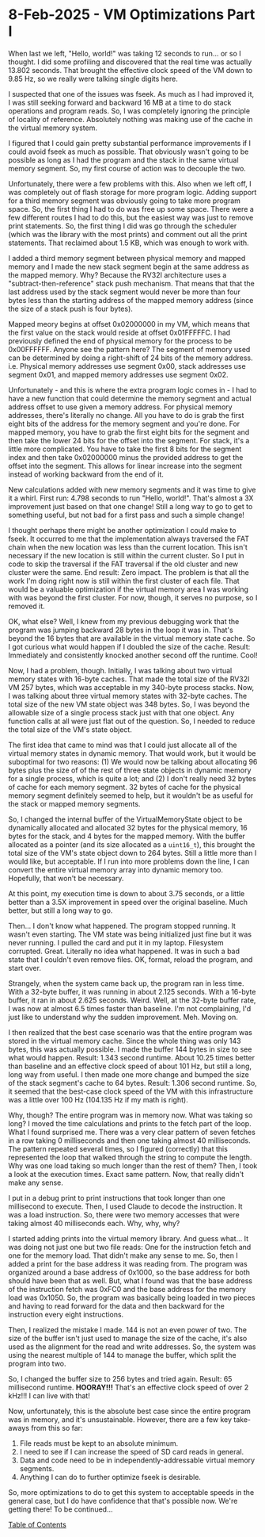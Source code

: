 # 8-Feb-2025 - VM Optimizations Part I

When last we left, "Hello, world!" was taking 12 seconds to run... or so I thought.  I did some profiling and discovered that the real time was actually 13.802 seconds.  That brought the effective clock speed of the VM down to 9.85 Hz, so we really were talking single digits here.

I suspected that one of the issues was fseek.  As much as I had improved it, I was still seeking forward and backward 16 MB at a time to do stack operations and program reads.  So, I was completely ignoring the principle of locality of reference.  Absolutely nothing was making use of the cache in the virtual memory system.

I figured that I could gain pretty substantial performance improvements if I could avoid fseek as much as possible.  That obviously wasn't going to be possible as long as I had the program and the stack in the same virtual memory segment.  So, my first course of action was to decouple the two.

Unfortunately, there were a few problems with this.  Also when we left off, I was completely out of flash storage for more program logic.  Adding support for a third memory segment was obviously going to take more program space.  So, the first thing I had to do was free up some space.  There were a few different routes I had to do this, but the easiest way was just to remove print statements.  So, the first thing I did was go through the scheduler (which was the library with the most prints) and comment out all the print statements.  That reclaimed about 1.5 KB, which was enough to work with.

I added a third memory segment between physical memory and mapped memory and I made the new stack segment begin at the same address as the mapped memory.  Why?  Because the RV32I architecture uses a "subtract-then-reference" stack push mechanism.  That means that that the last address used by the stack segment would never be more than four bytes less than the starting address of the mapped memory address (since the size of a stack push is four bytes).

Mapped meory begins at offset 0x02000000 in my VM, which means that the first value on the stack would reside at offset 0x01FFFFFC.  I had previously defined the end of physical memory for the process to be 0x00FFFFFF.  Anyone see the pattern here?  The segment of memory used can be determined by doing a right-shift of 24 bits of the memory address.  i.e. Physical memory addresses use segment 0x00, stack addresses use segment 0x01, and mapped memory addresses use segment 0x02.

Unfortunately - and this is where the extra program logic comes in - I had to have a new function that could determine the memory segment and actual address offset to use given a memory address.  For physical memory addresses, there's literally no change.  All you have to do is grab the first eight bits of the address for the memory segment and you're done.  For mapped memory, you have to grab the first eight bits for the segment and then take the lower 24 bits for the offset into the segment.  For stack, it's a little more complicated.  You have to take the first 8 bits for the segment index and then take 0x02000000 minus the provided address to get the offset into the segment.  This allows for linear increase into the segment instead of working backward from the end of it.

New calculations added with new memory segments and it was time to give it a whirl.  First run:  4.798 seconds to run "Hello, world!".  That's almost a 3X improvement just based on that one change!  Still a long way to go to get to something useful, but not bad for a first pass and such a simple change!

I thought perhaps there might be another optimization I could make to fseek.  It occurred to me that the implementation always traversed the FAT chain when the new location was less than the current location.  This isn't necessary if the new location is still within the current cluster.  So I put in code to skip the traversal if the FAT traversal if the old cluster and new cluster were the same.  End result:  Zero impact.  The problem is that all the work I'm doing right now is still within the first cluster of each file.  That would be a valuable optimization if the virtual memory area I was working with was beyond the first cluster.  For now, though, it serves no purpose, so I removed it.

OK, what else?  Well, I knew from my previous debugging work that the program was jumping backward 28 bytes in the loop it was in.  That's beyond the 16 bytes that are available in the virtual memory state cache.  So I got curious what would happen if I doubled the size of the cache.  Result:  Immediately and consistently knocked another second off the runtime.  Cool!

Now, I had a problem, though.  Initially, I was talking about two virtual memory states with 16-byte caches.  That made the total size of the RV32I VM 257 bytes, which was acceptable in my 340-byte process stacks.  Now, I was talking about three virtual memory states with 32-byte caches.  The total size of the new VM state object was 348 bytes.  So, I was beyond the allowable size of a single process stack just with that one object.  Any function calls at all were just flat out of the question.  So, I needed to reduce the total size of the VM's state object.

The first idea that came to mind was that I could just allocate all of the virtual memory states in dynamic memory.  That would work, but it would be suboptimal for two reasons:  (1) We would now be talking about allocating 96 bytes plus the size of of the rest of three state objects in dynamic memory for a single process, which is quite a lot; and (2) I don't really need 32 bytes of cache for each memory segment.  32 bytes of cache for the physical memory segment definitely seemed to help, but it wouldn't be as useful for the stack or mapped memory segments.

So, I changed the internal buffer of the VirtualMemoryState object to be dynamically allocated and allocated 32 bytes for the physical memory, 16 bytes for the stack, and 4 bytes for the mapped memory.  With the buffer allocated as a pointer (and its size allocated as a `uint16_t`), this brought the total size of the VM's state object down to 264 bytes.  Still a little more than I would like, but acceptable.  If I run into more problems down the line, I can convert the entire virtual memory array into dynamic memory too.  Hopefully, that won't be necessary.

At this point, my execution time is down to about 3.75 seconds, or a little better than a 3.5X improvement in speed over the original baseline.  Much better, but still a long way to go.

Then...  I don't know what happened.  The program stopped running.  It wasn't even starting.  The VM state was being initialized just fine but it was never running.  I pulled the card and put it in my laptop.  Filesystem corrupted.  Great.  Literally no idea what happened.  It was in such a bad state that I couldn't even remove files.  OK, format, reload the program, and start over.

Strangely, when the system came back up, the program ran in less time.  With a 32-byte buffer, it was running in about 2.125 seconds.  With a 16-byte buffer, it ran in about 2.625 seconds.  Weird.  Well, at the 32-byte buffer rate, I was now at almost 6.5 times faster than baseline.  I'm not complaining, I'd just like to understand why the sudden improvement.  Meh.  Moving on.

I then realized that the best case scenario was that the entire program was stored in the virtual memory cache.  Since the whole thing was only 143 bytes, this was actually possible.  I made the buffer 144 bytes in size to see what would happen.  Result:  1.343 second runtime.  About 10.25 times better than baseline and an effective clock speed of about 101 Hz, but still a long, long way from useful.  I then made one more change and bumped the size of the stack segment's cache to 64 bytes.  Result:  1.306 second runtime.  So, it seemed that the best-case clock speed of the VM with this infrastructure was a little over 100 Hz (104.135 Hz if my math is right).

Why, though?  The entire program was in memory now.  What was taking so long?  I moved the time calculations and prints to the fetch part of the loop.  What I found surprised me.  There was a very clear pattern of seven fetches in a row taking 0 milliseconds and then one taking almost 40 milliseconds.  The pattern repeated several times, so I figured (correctly) that this represented the loop that walked through the string to compute the length.  Why was one load taking so much longer than the rest of them?  Then, I took a look at the execution times.  Exact same pattern.  Now, that really didn't make any sense.

I put in a debug print to print instructions that took longer than one millisecond to execute.  Then, I used Claude to decode the instruction.  It was a load instruction.  So, there were two memory accesses that were taking almost 40 milliseconds each.  Why, why, why?

I started adding prints into the virtual memory library.  And guess what...  It was doing not just one but two file reads:   One for the instruction fetch and one for the memory load.  That didn't make any sense to me.  So, then I added a print for the base address it was reading from.  The program was organized around a base address of 0x1000, so the base address for both should have been that as well.  But, what I found was that the base address of the instruction fetch was 0xFC0 and the base address for the memory load was 0x1050.  So, the program was basically being loaded in two pieces and having to read forward for the data and then backward for the instruction every eight instructions.

Then, I realized the mistake I made.  144 is not an even power of two.  The size of the buffer isn't just used to manage the size of the cache, it's also used as the alignment for the read and write addresses.  So, the system was using the nearest multiple of 144 to manage the buffer, which split the program into two.

So, I changed the buffer size to 256 bytes and tried again.  Result:  65 millisecond runtime.  **HOORAY!!!**  That's an effective clock speed of over 2 kHz!!!  I can live with that!

Now, unfortunately, this is the absolute best case since the entire program was in memory, and it's unsustainable.  However, there are a few key take-aways from this so far:

1. File reads must be kept to an absolute minimum.
2. I need to see if I can increase the speed of SD card reads in general.
3. Data and code need to be in independently-addressable virtual memory segments.
4. Anything I can do to further optimize fseek is desirable.

So, more optimizations to do to get this system to acceptable speeds in the general case, but I do have confidence that that's possible now.  We're getting there!  To be continued...

[Table of Contents](.)

